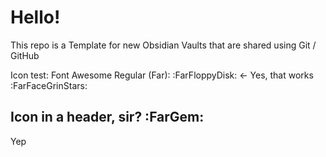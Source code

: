 # Hello!

This repo is a Template for new Obsidian Vaults that are shared using Git / GitHub

Icon test: Font Awesome Regular (Far): :FarFloppyDisk: <- Yes, that works :FarFaceGrinStars: 

## Icon in a header, sir? :FarGem:
Yep 
